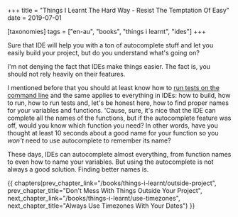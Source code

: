 +++
title = "Things I Learnt The Hard Way - Resist The Temptation Of Easy"
date = 2019-07-01

[taxonomies]
tags = ["en-au", "books", "things i learnt", "ides"]
+++

Sure that IDE will help you with a ton of autocomplete stuff and let you
easily build your project, but do you understand what's going on?

<!-- more -->

I'm not denying the fact that IDEs make things easier. The fact is, you should
not rely heavily on their features.

I mentioned before that you should at least know how to [run tests on the
command line](/books/things-i-learnt/tests-in-the-command-line) and the same
applies to everything in IDEs: how to build, how to run, how to run tests and,
let's be honest here, how to find proper names for your variables and
functions. 'Cause, sure, it's nice that the IDE can complete all the names of
the functions, but if the autocomplete feature was off, would you know which
function you need? In other words, have you thought at least 10 seconds about
a good name for your function so you _won't_ need to use autocomplete to
remember its name?

These days, IDEs can autocomplete almost everything, from function names to
even how to name your variables. But using the autocomplete is not always a
good solution. Finding better names is.

{{ chapters(prev_chapter_link="/books/things-i-learnt/outside-project", prev_chapter_title="Don't Mess With Things Outside Your Project", next_chapter_link="/books/things-i-learnt/use-timezones", next_chapter_title="Always Use Timezones With Your Dates") }}
